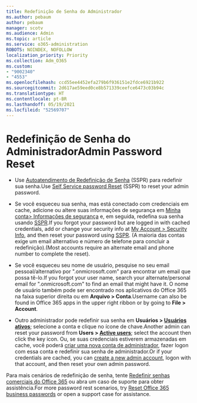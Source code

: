 ```yaml
---
title: Redefinição de Senha do Administrador
ms.author: pebaum
author: pebaum
manager: scotv
ms.audience: Admin
ms.topic: article
ms.service: o365-administration
ROBOTS: NOINDEX, NOFOLLOW
localization_priority: Priority
ms.collection: Adm_O365
ms.custom:
- "9002340"
- "4553"
ms.openlocfilehash: ccd55ee4452efa279b6f936151e2fdce6921b922
ms.sourcegitcommit: 2d617ae59eed0ce8b571339ceefce6473c03b94c
ms.translationtype: HT
ms.contentlocale: pt-BR
ms.lasthandoff: 05/19/2021
ms.locfileid: "52569707"
---
```

# <a name="admin-password-reset"></a><span data-ttu-id="0e274-102">Redefinição de Senha do Administrador</span><span class="sxs-lookup"><span data-stu-id="0e274-102">Admin Password Reset</span></span>

- <span data-ttu-id="0e274-103">Use [Autoatendimento de Redefinição de Senha](https://passwordreset.microsoftonline.com/) (SSPR) para redefinir sua senha.</span><span class="sxs-lookup"><span data-stu-id="0e274-103">Use [Self Service password Reset](https://passwordreset.microsoftonline.com/) (SSPR) to reset your admin password.</span></span>

- <span data-ttu-id="0e274-104">Se você esqueceu sua senha, mas está conectado com credenciais em cache, adicione ou altere suas informações de segurança em [Minha conta> Informações de segurança](https://mysignins.microsoft.com/security-info) e, em seguida, redefina sua senha usando [SSPR](https://passwordreset.microsoftonline.com/).</span><span class="sxs-lookup"><span data-stu-id="0e274-104">If you forgot your password but are logged in with cached credentials, add or change your security info at [My Account > Security Info](https://mysignins.microsoft.com/security-info), and then reset your password using [SSPR](https://passwordreset.microsoftonline.com/).</span></span> <span data-ttu-id="0e274-105">(A maioria das contas exige um email alternativo e número de telefone para concluir a redefinição).</span><span class="sxs-lookup"><span data-stu-id="0e274-105">(Most accounts require an alternate email and phone number to complete the reset).</span></span>

- <span data-ttu-id="0e274-106">Se você esqueceu seu nome de usuário, pesquise no seu email pessoal/alternativo por ".onmicrosoft.com" para encontrar um email que possa tê-lo.</span><span class="sxs-lookup"><span data-stu-id="0e274-106">If you forgot your user name, search your alternate/personal email for ".onmicrosoft.com" to find an email that might have it.</span></span>  <span data-ttu-id="0e274-107">O nome de usuário também pode ser encontrado nos aplicativos do Office 365 na faixa superior direita ou em **Arquivo > Conta**.</span><span class="sxs-lookup"><span data-stu-id="0e274-107">Username can also be found in Office 365 apps in the upper right ribbon or by going to **File > Account**.</span></span>

- <span data-ttu-id="0e274-108">Outro administrador pode redefinir sua senha em **Usuários > [Usuários ativos](https://portal.office.com/adminportal/home#/users)**; selecione a conta e clique no ícone de chave.</span><span class="sxs-lookup"><span data-stu-id="0e274-108">Another admin can reset your password from **Users > [Active users](https://portal.office.com/adminportal/home#/users)**; select the account then click the key icon.</span></span>  <span data-ttu-id="0e274-109">Ou, se suas credenciais estiverem armazenadas em cache, você poderá [criar uma nova conta de administrador](https://portal.office.com/adminportal/home#/users), fazer logon com essa conta e redefinir sua senha de administrador.</span><span class="sxs-lookup"><span data-stu-id="0e274-109">Or if your credentials are cached, you can [create a new admin account](https://portal.office.com/adminportal/home#/users), logon with that account, and then reset your own admin password.</span></span>

<span data-ttu-id="0e274-110">Para mais cenários de redefinição de senha, tente [Redefinir senhas comerciais do Office 365](/microsoft-365/admin/add-users/reset-passwords) ou abra um caso de suporte para obter assistência.</span><span class="sxs-lookup"><span data-stu-id="0e274-110">For more password rest scenarios, try [Reset Office 365 business passwords](/microsoft-365/admin/add-users/reset-passwords) or open a support case for assistance.</span></span>
